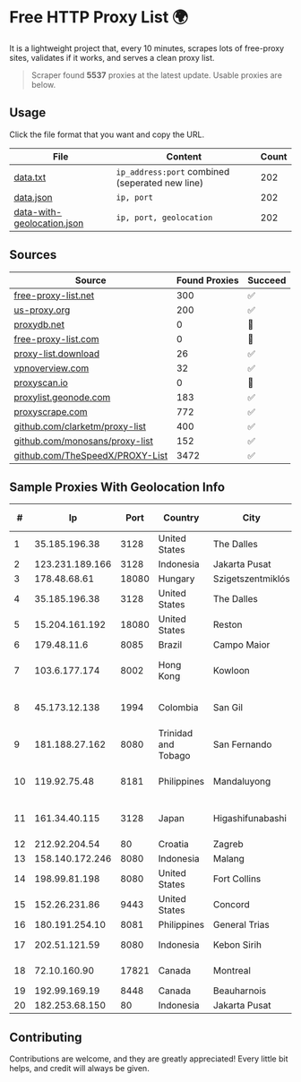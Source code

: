 
# Free HTTP Proxy List 🌍

It is a lightweight project that, every 10 minutes, scrapes lots of free-proxy sites, validates if it works, and serves a clean proxy list.


> Scraper found **5537** proxies at the latest update. Usable proxies are below.

## Usage

Click the file format that you want and copy the URL.


|File|Content|Count|
|----|-------|-----|
|[data.txt](https://raw.githubusercontent.com/themiralay/Proxy-List-World/master/data.txt)|`ip_address:port` combined (seperated new line)|202|
|[data.json](https://raw.githubusercontent.com/themiralay/Proxy-List-World/master/data.json)|`ip, port`|202|
|[data-with-geolocation.json](https://raw.githubusercontent.com/themiralay/Proxy-List-World/master/data-with-geolocation.json)|`ip, port, geolocation`|202|

## Sources

|Source|Found Proxies|Succeed|
|------|-------------|-------|
|[free-proxy-list.net](https://free-proxy-list.net)|300|✅|
|[us-proxy.org](https://www.us-proxy.org)|200|✅|
|[proxydb.net](http://proxydb.net)|0|🚫|
|[free-proxy-list.com](https://free-proxy-list.com/?page=&port=&type%5B%5D=http&type%5B%5D=https&up_time=0&search=Search)|0|🚫|
|[proxy-list.download](https://www.proxy-list.download/HTTP)|26|✅|
|[vpnoverview.com](https://vpnoverview.com/privacy/anonymous-browsing/free-proxy-servers)|32|✅|
|[proxyscan.io](https://www.proxyscan.io)|0|🚫|
|[proxylist.geonode.com](https://proxylist.geonode.com/api/proxy-list?limit=300&page=1&sort_by=lastChecked&sort_type=desc&protocols=http,https)|183|✅|
|[proxyscrape.com](https://api.proxyscrape.com/v2/?request=displayproxies&protocol=http&timeout=10000&country=all&ssl=all&anonymity=all)|772|✅|
|[github.com/clarketm/proxy-list](https://raw.githubusercontent.com/clarketm/proxy-list/master/proxy-list-raw.txt)|400|✅|
|[github.com/monosans/proxy-list](https://raw.githubusercontent.com/monosans/proxy-list/main/proxies/http.txt)|152|✅|
|[github.com/TheSpeedX/PROXY-List](https://raw.githubusercontent.com/TheSpeedX/PROXY-List/master/http.txt)|3472|✅|


## Sample Proxies With Geolocation Info

|#|Ip|Port|Country|City|Internet Service Provider|
|-|--|----|-------|----|-------------------------|
|1|35.185.196.38|3128|United States|The Dalles|Google LLC|
|2|123.231.189.166|3128|Indonesia|Jakarta Pusat|LINTASARTA|
|3|178.48.68.61|18080|Hungary|Szigetszentmiklós|UPC|
|4|35.185.196.38|3128|United States|The Dalles|Google LLC|
|5|15.204.161.192|18080|United States|Reston|OVH SAS|
|6|179.48.11.6|8085|Brazil|Campo Maior|Carnaubanet Ltda|
|7|103.6.177.174|8002|Hong Kong|Kowloon|HKBN Enterprise Solutions HK Limited|
|8|45.173.12.138|1994|Colombia|San Gil|Atenea Telecomunicaciones S.A.S|
|9|181.188.27.162|8080|Trinidad and Tobago|San Fernando|Columbus Communications Trinidad Limited.|
|10|119.92.75.48|8181|Philippines|Mandaluyong|Philippine Long Distance Telephone Co.|
|11|161.34.40.115|3128|Japan|Higashifunabashi|NTT PC Communications, Inc.|
|12|212.92.204.54|80|Croatia|Zagreb|A1 Hrvatska d.o.o|
|13|158.140.172.246|8080|Indonesia|Malang|MYREPUBLIC|
|14|198.99.81.198|8080|United States|Fort Collins|City of Fort Collins|
|15|152.26.231.86|9443|United States|Concord|MCNC|
|16|180.191.254.10|8081|Philippines|General Trias|Globe Telecom|
|17|202.51.121.59|8080|Indonesia|Kebon Sirih|PT iForte Global Internet|
|18|72.10.160.90|17821|Canada|Montreal|GloboTech Communications|
|19|192.99.169.19|8448|Canada|Beauharnois|OVH SAS|
|20|182.253.68.150|80|Indonesia|Jakarta Pusat|BIZNET|



## Contributing

Contributions are welcome, and they are greatly appreciated! Every
little bit helps, and credit will always be given.

